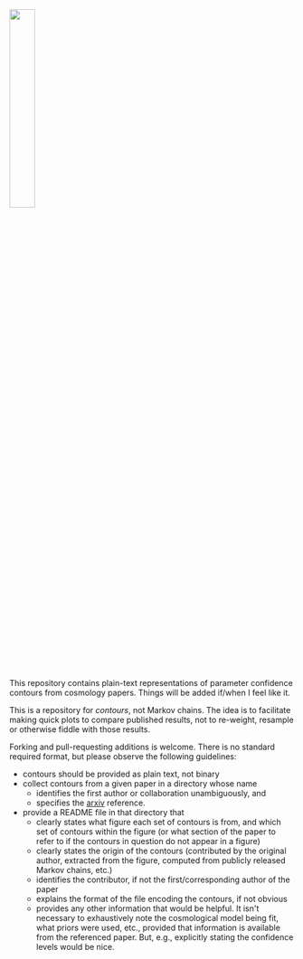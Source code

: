 <img src="https://sites.google.com/site/adambmantz/_/rsrc/1425929804653/work/contours/wtg4_w.png" width=30%>

This repository contains plain-text representations of parameter confidence contours from cosmology papers. Things will be added if/when I feel like it.

This is a repository for *contours*, not Markov chains. The idea is to facilitate making quick plots to compare published results, not to re-weight, resample or otherwise fiddle with those results.

Forking and pull-requesting additions is welcome. There is no standard required format, but please observe the following guidelines:
* contours should be provided as plain text, not binary
* collect contours from a given paper in a directory whose name
  * identifies the first author or collaboration unambiguously, and
  * specifies the [arxiv](https://arxiv.org/) reference.
* provide a README file in that directory that
  * clearly states what figure each set of contours is from, and which set of contours within the figure (or what section of the paper to refer to if the contours in question do not appear in a figure)
  * clearly states the origin of the contours (contributed by the original author, extracted from the figure, computed from publicly released Markov chains, etc.)
  * identifies the contributor, if not the first/corresponding author of the paper
  * explains the format of the file encoding the contours, if not obvious
  * provides any other information that would be helpful. It isn't necessary to exhaustively note the cosmological model being fit, what priors were used, etc., provided that information is available from the referenced paper. But, e.g., explicitly stating the confidence levels would be nice.
